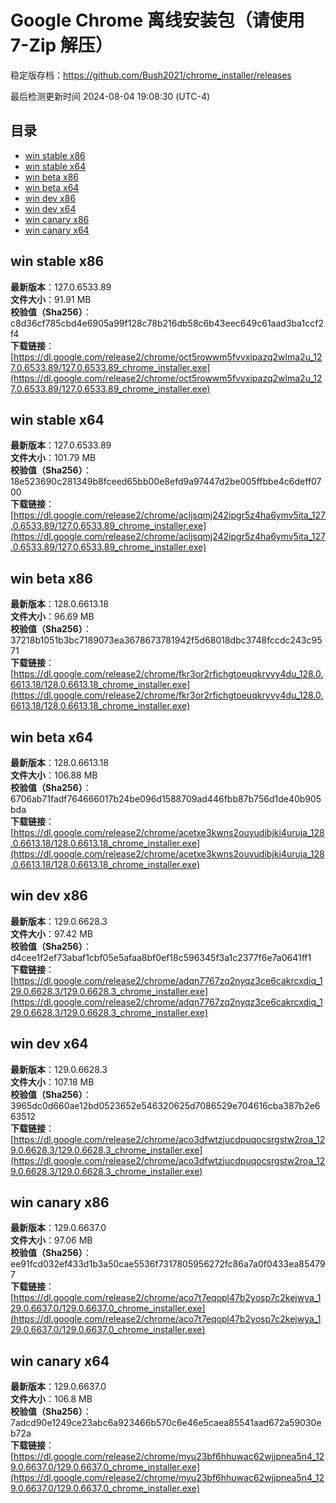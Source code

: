 # Google Chrome 离线安装包（请使用 7-Zip 解压）
稳定版存档：<https://github.com/Bush2021/chrome_installer/releases>

最后检测更新时间
2024-08-04 19:08:30 (UTC-4)


## 目录
* [win stable x86](https://github.com/Bush2021/chrome_installer?tab=readme-ov-file#win-stable-x86)
* [win stable x64](https://github.com/Bush2021/chrome_installer?tab=readme-ov-file#win-stable-x64)
* [win beta x86](https://github.com/Bush2021/chrome_installer?tab=readme-ov-file#win-beta-x86)
* [win beta x64](https://github.com/Bush2021/chrome_installer?tab=readme-ov-file#win-beta-x64)
* [win dev x86](https://github.com/Bush2021/chrome_installer?tab=readme-ov-file#win-dev-x86)
* [win dev x64](https://github.com/Bush2021/chrome_installer?tab=readme-ov-file#win-dev-x64)
* [win canary x86](https://github.com/Bush2021/chrome_installer?tab=readme-ov-file#win-canary-x86)
* [win canary x64](https://github.com/Bush2021/chrome_installer?tab=readme-ov-file#win-canary-x64)

## win stable x86
**最新版本**：127.0.6533.89  
**文件大小**：91.91 MB  
**校验值（Sha256）**：c8d36cf785cbd4e6905a99f128c78b216db58c6b43eec649c61aad3ba1ccf2f4  
**下载链接**：[https://dl.google.com/release2/chrome/oct5rowwm5fvvxipazq2wlma2u_127.0.6533.89/127.0.6533.89_chrome_installer.exe](https://dl.google.com/release2/chrome/oct5rowwm5fvvxipazq2wlma2u_127.0.6533.89/127.0.6533.89_chrome_installer.exe)  

## win stable x64
**最新版本**：127.0.6533.89  
**文件大小**：101.79 MB  
**校验值（Sha256）**：18e523690c281349b8fceed65bb00e8efd9a97447d2be005ffbbe4c6deff0700  
**下载链接**：[https://dl.google.com/release2/chrome/acljsqmj242ipgr5z4ha6ymv5ita_127.0.6533.89/127.0.6533.89_chrome_installer.exe](https://dl.google.com/release2/chrome/acljsqmj242ipgr5z4ha6ymv5ita_127.0.6533.89/127.0.6533.89_chrome_installer.exe)  

## win beta x86
**最新版本**：128.0.6613.18  
**文件大小**：96.69 MB  
**校验值（Sha256）**：37218b1051b3bc7189073ea3678673781942f5d68018dbc3748fccdc243c9571  
**下载链接**：[https://dl.google.com/release2/chrome/fkr3or2rfichgtoeuqkryvy4du_128.0.6613.18/128.0.6613.18_chrome_installer.exe](https://dl.google.com/release2/chrome/fkr3or2rfichgtoeuqkryvy4du_128.0.6613.18/128.0.6613.18_chrome_installer.exe)  

## win beta x64
**最新版本**：128.0.6613.18  
**文件大小**：106.88 MB  
**校验值（Sha256）**：6706ab71fadf764666017b24be096d1588709ad446fbb87b756d1de40b905bda  
**下载链接**：[https://dl.google.com/release2/chrome/acetxe3kwns2ouyudibjki4uruja_128.0.6613.18/128.0.6613.18_chrome_installer.exe](https://dl.google.com/release2/chrome/acetxe3kwns2ouyudibjki4uruja_128.0.6613.18/128.0.6613.18_chrome_installer.exe)  

## win dev x86
**最新版本**：129.0.6628.3  
**文件大小**：97.42 MB  
**校验值（Sha256）**：d4cee1f2ef73abaf1cbf05e5afaa8bf0ef18c596345f3a1c2377f6e7a0641ff1  
**下载链接**：[https://dl.google.com/release2/chrome/adqn7767zq2nyqz3ce6cakrcxdiq_129.0.6628.3/129.0.6628.3_chrome_installer.exe](https://dl.google.com/release2/chrome/adqn7767zq2nyqz3ce6cakrcxdiq_129.0.6628.3/129.0.6628.3_chrome_installer.exe)  

## win dev x64
**最新版本**：129.0.6628.3  
**文件大小**：107.18 MB  
**校验值（Sha256）**：3965dc0d660ae12bd0523652e546320625d7086529e704616cba387b2e663512  
**下载链接**：[https://dl.google.com/release2/chrome/aco3dfwtzjucdpuqocsrgstw2roa_129.0.6628.3/129.0.6628.3_chrome_installer.exe](https://dl.google.com/release2/chrome/aco3dfwtzjucdpuqocsrgstw2roa_129.0.6628.3/129.0.6628.3_chrome_installer.exe)  

## win canary x86
**最新版本**：129.0.6637.0  
**文件大小**：97.06 MB  
**校验值（Sha256）**：ee91fcd032ef433d1b3a50cae5536f7317805956272fc86a7a0f0433ea854797  
**下载链接**：[https://dl.google.com/release2/chrome/aco7t7eqopl47b2yosp7c2kejwya_129.0.6637.0/129.0.6637.0_chrome_installer.exe](https://dl.google.com/release2/chrome/aco7t7eqopl47b2yosp7c2kejwya_129.0.6637.0/129.0.6637.0_chrome_installer.exe)  

## win canary x64
**最新版本**：129.0.6637.0  
**文件大小**：106.8 MB  
**校验值（Sha256）**：7adcd90e1249ce23abc6a923466b570c6e46e5caea85541aad672a59030eb72a  
**下载链接**：[https://dl.google.com/release2/chrome/myu23bf6hhuwac62wjjpnea5n4_129.0.6637.0/129.0.6637.0_chrome_installer.exe](https://dl.google.com/release2/chrome/myu23bf6hhuwac62wjjpnea5n4_129.0.6637.0/129.0.6637.0_chrome_installer.exe)  

